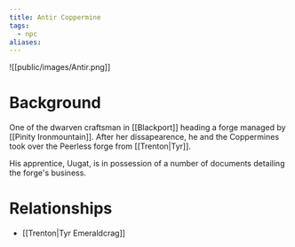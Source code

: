 ```yaml
---
title: Antir Coppermine
tags:
  - npc
aliases:
---
```

![[public/images/Antir.png]]
# Background
One of the dwarven craftsman in [[Blackport]] heading a forge managed by [[Pinity Ironmountain]]. After her dissapearence, he and the Coppermines took over the Peerless forge from [[Trenton|Tyr]].

His apprentice, Uugat, is in possession of a number of documents detailing the forge's business.

# Relationships
* [[Trenton|Tyr Emeraldcrag]]